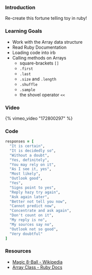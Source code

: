 ### Introduction

Re-create this fortune telling toy in ruby!


### Learning Goals

* Work with the Array data structure
* Read Ruby Documentation
* Loading code into irb
* Calling methods on Arrays
  - square-brackets `[]`
  - `.first`
  - `.last`
  - `.size` and `.length`
  - `.shuffle`
  - `.sample`
  - the shovel operator `<<`


### Video

{% vimeo_video "172800297" %}


### Code

```ruby
responses = [
  "It is certain",
  "It is decidedly so",
  "Without a doubt",
  "Yes, definitely",
  "You may rely on it",
  "As I see it, yes",
  "Most likely",
  "Outlook good",
  "Yes",
  "Signs point to yes",
  "Reply hazy try again",
  "Ask again later",
  "Better not tell you now",
  "Cannot predict now",
  "Concentrate and ask again",
  "Don't count on it",
  "My reply is no",
  "My sources say no",
  "Outlook not so good",
  "Very doubtful"
]
```


### Resources

* [Magic 8-Ball - Wikipedia](https://en.wikipedia.org/wiki/Magic_8-Ball)
* [Array Class - Ruby Docs](http://ruby-doc.org/core/Array.html)
